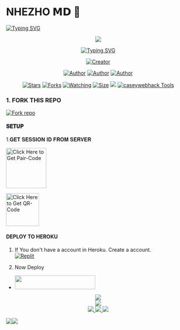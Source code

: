 #        NHEZHO 𝗠𝗗 🌟

   <a>
                                      <a href="https://git.io/typing-svg"><img src="https://readme-typing-svg.demolab.com?font=Jersey+20+Charted&size=30&pause=1000&color=F71515&width=435&lines=BOT+100%25+KENYAN" alt="Typing SVG" /></a>   
            
<p align="center"> 
<up A simple WhatsApp User Bot Coded By CASEYRHODES and CHARITY</u>
</p>

   
<p align="center">
<img src="https://i.imgur.com/5ZtBieN.jpeg"/>       
<p align="center">
  <a href="https://git.io/typing-svg"><img src="https://readme-typing-svg.demolab.com?font=EB+Garamond&weight=800&size=25&duration=4000&pause=1000&random=false&width=435&lines=+•__I'M+CASEYRHODES-+MD__•;MULTI-DEVICE+WHATSAPP+BOT;DEVELOPED+BY+CASEYRHODES+AND+CHARITY;RELEASED+DATE+21%2F10%2F2024."                               alt="Typing SVG" /></a>
</p> 



<p align="center">
<a href="#"><img title="Creator" src="https://img.shields.io/badge/Creator-CASEYRHODES TECH-red.svg?style=for-the-badge&logo=github"></a>
</a>
</p>
<p align="center">
<a href="https://github.com/caseyweb"><img title="Author" src="https://img.shields.io/badge/-CASEYRHODES TECH-black?style=for-the-badge&logo=Github"></a> <a href="https://whatsapp.com/channel/0029VakUEfb4o7qVdkwPk83E"><img title="Author" src="https://img.shields.io/badge/CHANNEL-black?style=for-the-badge&logo=whatsapp"></a> <a href="https://wa.me/254112192119"><img title="Author" src="https://img.shields.io/badge/CHAT US-black?style=for-the-badge&logo=whatsapp">
<p/>


   
<p align="center">
<a href="https://github.com/caseyweb/CASEYRHODES_MD/stargazers/"><img title="Stars" src="https://img.shields.io/github/stars/caseyweb/CASEYRHODES_MD?color=white&style=flat-square"></a>
<a href="https://github.com/caseyweb/CASEYRHODES_MD/network/members"><img title="Forks" src="https://img.shields.io/github/forks/caseyweb/CASEYRHODES_MD?color=yellow&style=flat-square"></a>
<a href="https://github.com/caseyweb-cmr/CASEYRHODES_MD/watchers"><img title="Watching" src="https://img.shields.io/github/watchers/caseyweb/CASEYRHODES_MD?label=Watchers&color=red&style=flat-square"></a>
<a href="https://github.com/Janithsadanuwan/Queen-Nilu-Md/"><img title="Size" src="https://img.shields.io/github/repo-size/AlipBot/Api-Alpis?style=flat-square&color=darkred"></a>
<a href="https://hits.seeyoufarm.com"><img src="https://hits.seeyoufarm.com/api/count/incr/badge.svg?url=https://github.com/Janithsadanuwan/Queen-Nilu-Md/%2Fhit-counter&count_bg=%2379C83D&title_bg=%23555555&icon=probot.svg&icon_color=%2304FF00&title=hits&edge_flat=false"/></a>
        <a href = ""><img alt="caseywebhack Tools" src="https://img.shields.io/youtube/channel/subscribers/UCjDKRYcwd5ZIpGICcVVL96Q" target="_blank" /></a>

### 1. FORK THIS REPO

<a href='https://github.com/caseyweb/NHEZHO-MD/fork' target="_blank"><img alt='Fork repo' src='https://img.shields.io/badge/Fork This Repo-black?style=for-the-badge&logo=git&logoColor=white'/></a>
<p align="center">



#### 𝐒𝐄𝐓𝐔𝐏


1.𝐆𝐄𝐓 𝐒𝐄𝐒𝐒𝐈𝐎𝐍 𝐈𝐃 𝐅𝐑𝐎𝐌 𝐒𝐄𝐑𝐕𝐄𝐑

<a href="https://caseyrhodespairme-7639ee920021.herokuapp.com"><img src="https://img.shields.io/badge/PAIR CODE-blue" alt="Click Here to Get Pair-Code" width="110"></a>   




<a href="https://caseyrhodesyts-b9fa44421af3.herokuapp.com"><img src="https://img.shields.io/badge/PAIR CODE-green" alt="Click Here to Get QR-Code" width="90"></a> 

#### DEPLOY TO HEROKU 

1. If You don't have a account in Heroku. Create a account.
    <br>
<a href='https://heroku.com' target="_blank"><img alt='Replit' src='https://img.shields.io/badge/-Create-black?style=for-the-badge&logo=heroku'/></a>
   <br>
   
2. Now Deploy

  - <a align="center"><a href="https://dashboard.heroku.com/new?template=https://github.com/caseyweb/NHEZHO-MD"> <img src="https://img.shields.io/badge/DEPLOY%20NOW-blue?style=for-the-badge&logo=heroku" width="220" height="38.45"/></a></p>
  











<p align="center">
<a href="https://wa.me/254112192119"><img src="https://img.shields.io/badge/whatsapp-ff0000?style=for-the-badge&logo=whatsapp&logoColor=ff000000&link=https://wa.me/254112192119" /><br>
<a href="https://whatsapp.com/channel/0029Vail87sIyPtQoZ2egl1h"><img src="https://img.shields.io/badge/WhatsApp Channel-25D366?style=for-the-badge&logo=whatsapp&logoColor=white&link=https://whatsapp.com/channel/0029VakUEfb4o7qVdkwPk83E" /><br>
<a href="https://t.me/Caseyrhodes001"><img src="https://img.shields.io/badge/Telegram-00FFFF?style=for-the-badge&logo=telegram&logoColor=white" />
<a href="https://chat.whatsapp.com/D9hokK6OHS5C3eLEwPKjsJ"><img src="https://img.shields.io/badge/WhatsApp Group-25D366?style=for-the-badge&logo=whatsapp&logoColor=white" />
<a href="https://www.instagram.com/Caseyrhodes01?igsh=MThjeDNocGYzZWZlZQ=="><img src="https://img.shields.io/badge/Instagram-A020F0?style=for-the-badge&logo=instagram&logoColor=white" />
</p>


<a><img src='https://i.imgur.com/LyHic3i.gif'/></a><a><img src='https://i.imgur.com/LyHic3i.gif'/></a>
